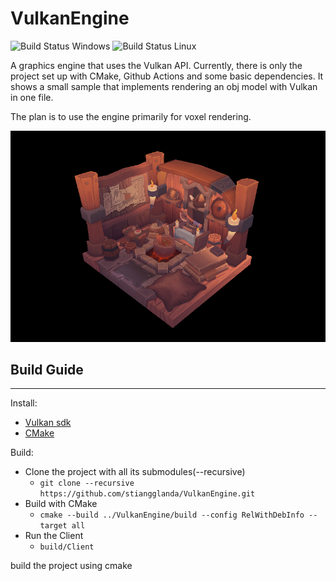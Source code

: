 # VulkanEngine
![Build Status Windows](https://github.com/stiangglanda/VulkanEngine/actions/workflows/cmake-build-windows.yml/badge.svg)
![Build Status Linux](https://github.com/stiangglanda/VulkanEngine/actions/workflows/cmake-build-linux.yml/badge.svg)

A graphics engine that uses the Vulkan API.
Currently, there is only the project set up with CMake, Github Actions and some basic dependencies.
It shows a small sample that implements rendering an obj model with Vulkan in one file.

The plan is to use the engine primarily for voxel rendering.

![alt text](https://github.com/stiangglanda/VulkanEngine/blob/master/resources/VulkanSample.png)

## Build Guide
---

Install:
- [Vulkan sdk](https://vulkan.lunarg.com/#new_tab)
- [CMake](https://cmake.org/download/)

Build:
- Clone the project with all its submodules(--recursive)
  - ```git clone --recursive https://github.com/stiangglanda/VulkanEngine.git```
- Build with CMake
  - ```cmake --build ../VulkanEngine/build --config RelWithDebInfo --target all```
- Run the Client
  - ```build/Client```


build the project using cmake 
